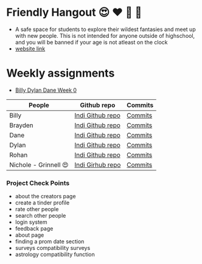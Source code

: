 # Friendly Hangout 😍 ❤️ 💌 🏩
- A safe space for students to explore their wildest fantasies and meet up with new people. This is not intended for anyone outside of highschool, and you will be banned if your age is not atleast on the clock
- [website link](https://friendlyhangout.tk)
# Weekly assignments
- [Billy Dylan Dane Week 0](https://github.com/BillyCherres/squirty_grinnellians/issues/2)


People | Github repo | Commits |
-------------  | -------------- | -------------- |
Billy  | [Indi Github repo](https://github.com/BillyCherres/indii3/blob/main/README.md) |[Commits](https://github.com/BillyCherres/squirty_grinnellians/commits?author=BillyCherres)| 
Brayden  | [Indi Github repo]() |[Commits](https://github.com/BraydenBasinger/Grinnellians_And_2_Irrelevants/commits?author=BraydenBasinger)| 
Dane |[Indi Github repo](https://github.com/D1935827V/Dane) |[Commits](https://github.com/BraydenBasinger/Grinnellians_And_2_Irrelevants/commits?author=D1935827V)|
Dylan |[Indi Github repo]() |[Commits]()| 
Rohan  | [Indi Github repo]() |[Commits]()| 
Nichole - Grinnell :heart_eyes:  | [Indi Girhub repo](https://www.google.com/url?sa=t&rct=j&q=&esrc=s&source=web&cd=&ved=2ahUKEwjsyMzWurT2AhVtJkQIHTuxDtsQFnoECAMQAQ&url=https%3A%2F%2Fwww.instagram.com%2Fnicholehenning%2F&usg=AOvVaw2DbF8sDjtYTF428LnkSTf_) |[Commits]()| 

### Project Check Points
- about the creators page
- create a tinder profile
- rate other people
- search other people
- login system
- feedback page
- about page
- finding a prom date section
- surveys compatibility surveys
- astrology compatibility function


